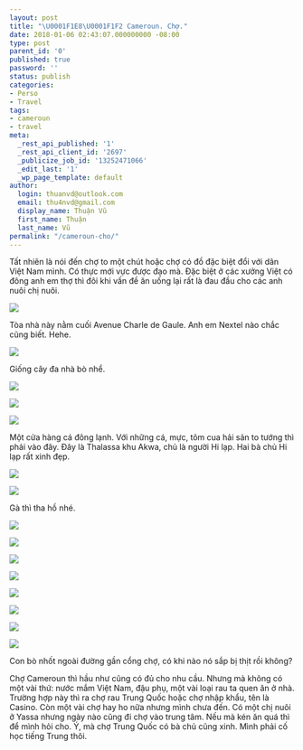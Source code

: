 ```yaml
---
layout: post
title: "\U0001F1E8\U0001F1F2 Cameroun. Chợ."
date: 2018-01-06 02:43:07.000000000 -08:00
type: post
parent_id: '0'
published: true
password: ''
status: publish
categories:
- Perso
- Travel
tags:
- cameroun
- travel
meta:
  _rest_api_published: '1'
  _rest_api_client_id: '2697'
  _publicize_job_id: '13252471066'
  _edit_last: '1'
  _wp_page_template: default
author:
  login: thuanvd@outlook.com
  email: thu4nvd@gmail.com
  display_name: Thuận Vũ
  first_name: Thuận
  last_name: Vũ
permalink: "/cameroun-cho/"
---
```

<p>Tất nhiên là nói đến chợ to một chút hoặc chợ có đồ đặc biệt đổi với dân Việt Nam mình. Có thực mới vực được đạo mà. Đặc biệt ở các xưởng Việt có đông anh em thợ thì đôi khi vấn đề ăn uống lại rất là đau đầu cho các anh nuôi chị nuôi.</p>
<p><img  src="{{ site.baseurl }}/assets/2018/01/img-20171209-wa00011178886771.jpg" /></p>
<p>Tòa nhà này nằm cuối Avenue Charle de Gaule. Anh em Nextel nào chắc cũng biết. Hehe.</p>
<p><img  src="{{ site.baseurl }}/assets/2018/01/img-20171209-wa00021945117291.jpg" /></p>
<p>Giống cây đa nhà bò nhể.</p>
<p><img  src="{{ site.baseurl }}/assets/2018/01/20171209_090410849170156.jpg" /></p>
<p><img  src="{{ site.baseurl }}/assets/2018/01/20171209_0904221073084663.jpg" /></p>
<p><img  src="{{ site.baseurl }}/assets/2018/01/20171209_085258499200505.jpg" /></p>
<p>Một cửa hàng cá đông lạnh. Với những cá, mực, tôm cua hải sản to tướng thì phải vào đây. Đây là Thalassa khu Akwa, chủ là người Hi lạp. Hai bà chủ Hi lạp rất xinh đẹp.</p>
<p><img  src="{{ site.baseurl }}/assets/2018/01/20171209_090441692331993.jpg" /></p>
<p><img  src="{{ site.baseurl }}/assets/2018/01/20171209_0911091364166846.jpg" /></p>
<p>Gà thì tha hồ nhé.</p>
<p><img  src="{{ site.baseurl }}/assets/2018/01/20171209_0911241754592012.jpg" /></p>
<p><img  src="{{ site.baseurl }}/assets/2018/01/20171209_0911302049021927.jpg" /></p>
<p><img  src="{{ site.baseurl }}/assets/2018/01/20171209_0917442026726685.jpg" /></p>
<p><img  src="{{ site.baseurl }}/assets/2018/01/20171209_0917571305322124.jpg" /></p>
<p><img  src="{{ site.baseurl }}/assets/2018/01/20171209_0924291751976861.jpg" /></p>
<p><img  src="{{ site.baseurl }}/assets/2018/01/20171209_0932291520746588.jpg" /></p>
<p><img  src="{{ site.baseurl }}/assets/2018/01/20171209_0932502020715197.jpg" /></p>
<p><img  src="{{ site.baseurl }}/assets/2018/01/20171209_0956331785807922.jpg" /></p>
<p>Con bò nhốt ngoài đường gần cổng chợ, có khi nào nó sắp bị thịt rồi không?</p>
<p>Chợ Cameroun thì hầu như cũng có đủ cho nhu cầu. Nhưng mà không có một vài thứ: nước mắm Việt Nam, đậu phụ, một vài loại rau ta quen ăn ở nhà. Trường hợp này thì ra chợ rau Trung Quốc hoặc chợ nhập khẩu, tên là Casino. Còn một vài chợ hay ho nữa nhưng mình chưa đến.  Có một chị nuôi ở Yassa nhưng ngày nào cũng đi chợ vào trung tâm. Nếu mà kén ăn quá thì để mình hỏi cho. Ý, mà chợ Trung Quốc có bà chủ cũng xinh. Mình phải cố học tiếng Trung thôi.</p>
